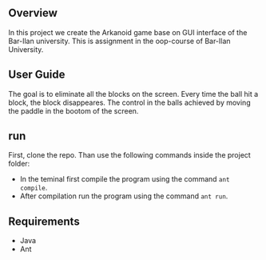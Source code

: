## Overview
In this project we create the Arkanoid game base on GUI interface of the Bar-Ilan university.
This is assignment in the oop-course of Bar-Ilan University.
## User Guide
The goal is to eliminate all the blocks on the screen.
Every time the ball hit a block, the block disappeares.
The control in the balls achieved by moving the paddle in the bootom of the screen.
## run
First, clone the repo. Than use the following commands inside the project folder:
* In the teminal first compile the program using the command `ant compile`.
* After compilation run the program using the command `ant run`.
## Requirements
* Java
* Ant
